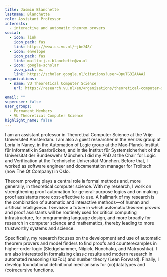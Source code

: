 ```yaml
---
title: Jasmin Blanchette
lastname: Blanchette
role: Assistant Professor
interests:
  - interactive and automatic theorem provers
social:
  - icon: link
    icon_pack: fas
    link: https://www.cs.vu.nl/~jbe248/
  - icon: envelope
    icon_pack: fas
    link: mailto:j.c.blanchette@vu.nl
  - icon: google-scholar
    icon_pack: ai
    link: https://scholar.google.nl/citations?user=OpuTG3IAAAAJ
organizations:
  - name: VU Theoretical Computer Science
    url: https://research.vu.nl/en/organisations/theoretical-computer-science-4/persons/

email: ""
superuser: false
user_groups:
  - Permanent Members
  - VU Theoretical Computer Science
highlight_name: false
---
```


I am an assistant professor in Theoretical Computer Science at the Vrije Universiteit Amsterdam. I am also a guest researcher in the VeriDis group at Loria in Nancy, in the Automation of Logic group at the Max-Planck-Institut für Informatik in Saarbrücken, and in the Institut für Systemsicherheit of the Universität der Bundeswehr München. I did my PhD at the Chair for Logic and Verification at the Technische Universität München. Before that, I worked as software engineer and documentation manager for Trolltech (now The Qt Company) in Oslo.

Theorem proving plays a central role in formal methods and, more generally, in theoretical computer science. With my research, I work on strengthening proof automation for general-purpose logics and on making proof assistants more cost-effective to use. A hallmark of my research is the combination of automatic and interactive methods—of human and artificial intelligence. I envision a future in which automatic theorem provers and proof assistants will be routinely used for critical computing infrastructure, for programming language design, and more broadly for research in computer science and mathematics, thereby leading to more trustworthy systems and science.

Specifically, my research focuses on the development and use of automatic theorem provers and model finders to find proofs and counterexamples in higher-order logic (Sledgehammer, Nitpick, Nunchaku, and Matryoshka). I am also interested in formalizing classic results and modern research in automated reasoning (IsaFoL) and number theory (Lean Forward). Finally, I develop foundational definitional mechanisms for (co)datatypes and (co)recursive functions.
